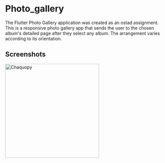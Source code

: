 # Photo_gallery

The Flutter Photo Gallery application was created as an ostad assignment. This is a responsive photo gallery app that sends the user to the chosen album's detailed page after they select any album. The arrangement varies according to its orientation.

## Screenshots

<img align="left" alt ="Chaquopy" width ="300" src="[https://github.com/Nafis71/DoctorBabu/assets/57575805/eee49cae-683a-446f-9815-781fcf7a63bc](https://github.com/Nafis71/DoctorBabu/assets/57575805/45fda349-823b-4ded-a58b-b609d72187b7)"></img>
